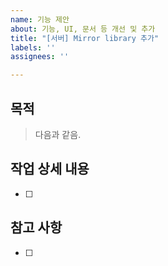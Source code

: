 ```yaml
---
name: 기능 제안
about: 기능, UI, 문서 등 개선 및 추가
title: "[서버] Mirror library 추가"
labels: ''
assignees: ''

---
```


## 목적
> 다음과 같음.
## 작업 상세 내용
- [ ]
## 참고 사항
- [ ]

